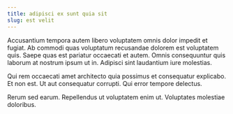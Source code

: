 ```yaml
---
title: adipisci ex sunt quia sit
slug: est velit
---
```


Accusantium tempora autem libero voluptatem omnis dolor impedit et fugiat. Ab commodi quas voluptatum recusandae dolorem est voluptatem quis. Saepe quas est pariatur occaecati et autem. Omnis consequuntur quis laborum at nostrum ipsum ut in. Adipisci sint laudantium iure molestias.

Qui rem occaecati amet architecto quia possimus et consequatur explicabo. Et non est. Ut aut consequatur corrupti. Qui error tempore delectus.

Rerum sed earum. Repellendus ut voluptatem enim ut. Voluptates molestiae doloribus.
